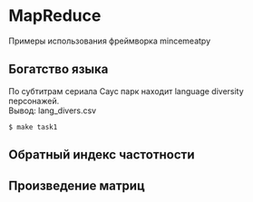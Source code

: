 # MapReduce
Примеры использования фреймворка mincemeatpy

## Богатство языка
По субтитрам сериала Саус парк находит language diversity персонажей.  
Вывод: lang_divers.csv

```console
$ make task1
```

## Обратный индекс частотности

## Произведение матриц